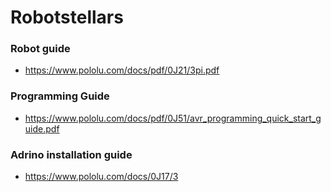 # Robotstellars

### Robot guide
 - https://www.pololu.com/docs/pdf/0J21/3pi.pdf
 
### Programming Guide
- https://www.pololu.com/docs/pdf/0J51/avr_programming_quick_start_guide.pdf

### Adrino installation guide

- https://www.pololu.com/docs/0J17/3
